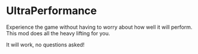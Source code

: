# UltraPerformance
Experience the game without having to worry about how well it will perform. This mod does all the heavy lifting for you.

It will work, no questions asked!
